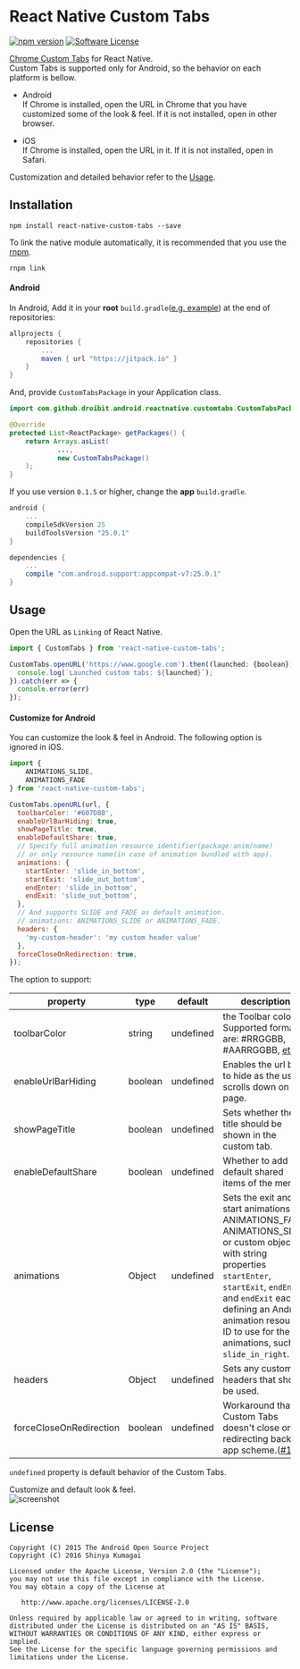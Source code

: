 # React Native Custom Tabs
[![npm version](https://badge.fury.io/js/react-native-custom-tabs.svg)](https://badge.fury.io/js/react-native-custom-tabs) [![Software License](https://img.shields.io/badge/license-Apache%202.0-brightgreen.svg)](https://github.com/droibit/react-native-custom-tabs/blob/develop/LICENSE)

[Chrome Custom Tabs](https://developer.chrome.com/multidevice/android/customtabs) for React Native.   
Custom Tabs is supported only for Android, so the behavior on each platform is bellow.

* Android  
    If Chrome is installed, open the URL in Chrome that you have customized some of the look & feel. If it is not installed, open in other browser.

* iOS  
    If Chrome is installed, open the URL in it. If it is not installed, open in Safari.

Customization and detailed behavior refer to the [Usage](#Usage).

## Installation

```
npm install react-native-custom-tabs --save
```

To link the native module automatically, it is recommended that you use the [rnpm](https://github.com/rnpm/rnpm).

```
rnpm link
```

#### Android

In Android, Add it in your **root** `build.gradle`([e.g. example](https://github.com/droibit/react-native-custom-tabs/blob/develop/example/android/build.gradle)) at the end of repositories:

```groovy
allprojects {
    repositories {
        ...
        maven { url "https://jitpack.io" }
    }
}
```

And, provide `CustomTabsPackage` in your Application class.

```java
import com.github.droibit.android.reactnative.customtabs.CustomTabsPackage;

@Override
protected List<ReactPackage> getPackages() {
    return Arrays.asList(
            ...,
            new CustomTabsPackage()
    );
}
```

If you use version `0.1.5` or higher, change the **app** `build.gradle`.

```groovy
android {
    ...
    compileSdkVersion 25
    buildToolsVersion "25.0.1"
}

dependencies {
    ...
    compile "com.android.support:appcompat-v7:25.0.1"
}
```

## Usage

Open the URL as `Linking` of React Native.

```javascript
import { CustomTabs } from 'react-native-custom-tabs';

CustomTabs.openURL('https://www.google.com').then((launched: {boolean}) => {
  console.log(`Launched custom tabs: ${launched}`);
}).catch(err => {
  console.error(err)
});
```

#### Customize for Android

You can customize the look & feel in Android. The following option is ignored in iOS.

```javascript
import {
    ANIMATIONS_SLIDE,
    ANIMATIONS_FADE
} from 'react-native-custom-tabs';

CustomTabs.openURL(url, {
  toolbarColor: '#607D8B',
  enableUrlBarHiding: true,
  showPageTitle: true,
  enableDefaultShare: true,
  // Specify full animation resource identifier(package:anim/name)
  // or only resource name(in case of animation bundled with app).
  animations: {
    startEnter: 'slide_in_bottom',
    startExit: 'slide_out_bottom',
    endEnter: 'slide_in_bottom',
    endExit: 'slide_out_bottom',
  },
  // And supports SLIDE and FADE as default animation.
  // animations: ANIMATIONS_SLIDE or ANIMATIONS_FADE.
  headers: {
    'my-custom-header': 'my custom header value'
  },
  forceCloseOnRedirection: true,
});
```

The option to support:

|property|type|default|description|
|--------|----|-------|-----------|
|toolbarColor|string|undefined|the Toolbar color. Supported formats are: #RRGGBB, #AARRGGBB, [etc](http://d.android.com/reference/android/graphics/Color.html#parseColor(java.lang.String)). |
|enableUrlBarHiding|boolean|undefined|Enables the url bar to hide as the user scrolls down on the page.|
|showPageTitle|boolean|undefined|Sets whether the title should be shown in the custom tab.|
|enableDefaultShare|boolean|undefined|Whether to add a default shared items of the menu.|
|animations|Object|undefined|Sets the exit and start animations. ANIMATIONS_FADE, ANIMATIONS_SLIDE or custom object with string properties `startEnter`, `startExit`, `endEnter` and `endExit` each defining an Android animation resource ID to use for the animations, such as `slide_in_right`.|
|headers|Object|undefined|Sets any custom headers that should be used.|
|forceCloseOnRedirection|boolean|undefined|Workaround that Custom Tabs doesn't close on redirecting back to app scheme.([#11](https://github.com/droibit/react-native-custom-tabs/pull/11))|


`undefined` property is default behavior of the Custom Tabs.

Customize and default look & feel.  
![screenshot](http://i.imgur.com/0qE2E7a.gif)

## License

    Copyright (C) 2015 The Android Open Source Project
    Copyright (C) 2016 Shinya Kumagai

    Licensed under the Apache License, Version 2.0 (the "License");
    you may not use this file except in compliance with the License.
    You may obtain a copy of the License at

       http://www.apache.org/licenses/LICENSE-2.0

    Unless required by applicable law or agreed to in writing, software
    distributed under the License is distributed on an "AS IS" BASIS,
    WITHOUT WARRANTIES OR CONDITIONS OF ANY KIND, either express or implied.
    See the License for the specific language governing permissions and
    limitations under the License.
